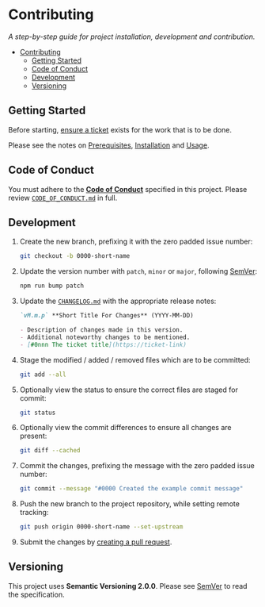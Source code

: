 # Contributing <!-- omit in toc -->

_A step-by-step guide for project installation, development and contribution._

- [Contributing](#contributing)
  - [Getting Started](#getting-started)
  - [Code of Conduct](#code-of-conduct)
  - [Development](#development)
  - [Versioning](#versioning)

## Getting Started

Before starting, [ensure a ticket](https://dev.azure.com/techsmarts/TechSmarts/_boards/board/t/TechSmarts%20Team/Backlog%20items) exists for the work that is to be done.

Please see the notes on [Prerequisites](README.md#prerequisites), [Installation](README.md#installation) and [Usage](README.md#usage).

## Code of Conduct

You must adhere to the [**Code of Conduct**](CODE_OF_CONDUCT.md) specified in this project. Please review [`CODE_OF_CONDUCT.md`](CODE_OF_CONDUCT.md) in full.

## Development

1. Create the new branch, prefixing it with the zero padded issue number:

   ```sh
   git checkout -b 0000-short-name
   ```

2. Update the version number with `patch`, `minor` or `major`, following [SemVer](https://semver.org/):

   ```sh
   npm run bump patch
   ```

3. Update the [`CHANGELOG.md`](CHANGELOG.md) with the appropriate release notes:

   ```md
   `vM.m.p` **Short Title For Changes** (YYYY-MM-DD)

   - Description of changes made in this version.
   - Additional noteworthy changes to be mentioned.
   - [#0nnn The ticket title](https://ticket-link)
   ```

4. Stage the modified / added / removed files which are to be committed:

   ```sh
   git add --all
   ```

5. Optionally view the status to ensure the correct files are staged for commit:

   ```sh
   git status
   ```

6. Optionally view the commit differences to ensure all changes are present:

   ```sh
   git diff --cached
   ```

7. Commit the changes, prefixing the message with the zero padded issue number:

   ```sh
   git commit --message "#0000 Created the example commit message"
   ```

8. Push the new branch to the project repository, while setting remote tracking:

   ```sh
   git push origin 0000-short-name --set-upstream
   ```

9. Submit the changes by [creating a pull request](https://github.com/tforster/git-new/compare).

## Versioning

This project uses **Semantic Versioning 2.0.0**. Please see [SemVer](https://semver.org/) to read the specification.
